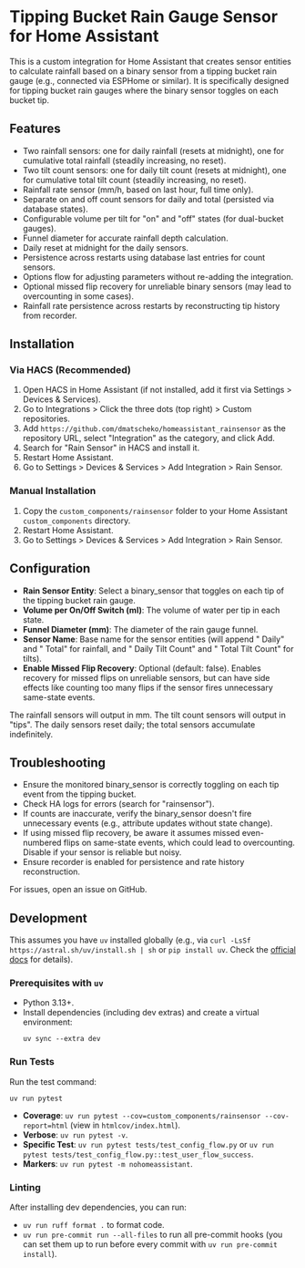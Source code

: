 # Tipping Bucket Rain Gauge Sensor for Home Assistant

This is a custom integration for Home Assistant that creates sensor entities to calculate rainfall based on a binary sensor from a tipping bucket rain gauge (e.g., connected via ESPHome or similar). It is specifically designed for tipping bucket rain gauges where the binary sensor toggles on each bucket tip.

## Features
- Two rainfall sensors: one for daily rainfall (resets at midnight), one for cumulative total rainfall (steadily increasing, no reset).
- Two tilt count sensors: one for daily tilt count (resets at midnight), one for cumulative total tilt count (steadily increasing, no reset).
- Rainfall rate sensor (mm/h, based on last hour, full time only).
- Separate on and off count sensors for daily and total (persisted via database states).
- Configurable volume per tilt for "on" and "off" states (for dual-bucket gauges).
- Funnel diameter for accurate rainfall depth calculation.
- Daily reset at midnight for the daily sensors.
- Persistence across restarts using database last entries for count sensors.
- Options flow for adjusting parameters without re-adding the integration.
- Optional missed flip recovery for unreliable binary sensors (may lead to overcounting in some cases).
- Rainfall rate persistence across restarts by reconstructing tip history from recorder.

## Installation

### Via HACS (Recommended)
1. Open HACS in Home Assistant (if not installed, add it first via Settings > Devices & Services).
2. Go to Integrations > Click the three dots (top right) > Custom repositories.
3. Add `https://github.com/dmatscheko/homeassistant_rainsensor` as the repository URL, select "Integration" as the category, and click Add.
4. Search for "Rain Sensor" in HACS and install it.
5. Restart Home Assistant.
6. Go to Settings > Devices & Services > Add Integration > Rain Sensor.

### Manual Installation
1. Copy the `custom_components/rainsensor` folder to your Home Assistant `custom_components` directory.
2. Restart Home Assistant.
3. Go to Settings > Devices & Services > Add Integration > Rain Sensor.

## Configuration
- **Rain Sensor Entity**: Select a binary_sensor that toggles on each tip of the tipping bucket rain gauge.
- **Volume per On/Off Switch (ml)**: The volume of water per tip in each state.
- **Funnel Diameter (mm)**: The diameter of the rain gauge funnel.
- **Sensor Name**: Base name for the sensor entities (will append " Daily" and " Total" for rainfall, and " Daily Tilt Count" and " Total Tilt Count" for tilts).
- **Enable Missed Flip Recovery**: Optional (default: false). Enables recovery for missed flips on unreliable sensors, but can have side effects like counting too many flips if the sensor fires unnecessary same-state events.

The rainfall sensors will output in mm. The tilt count sensors will output in "tips". The daily sensors reset daily; the total sensors accumulate indefinitely.

## Troubleshooting
- Ensure the monitored binary_sensor is correctly toggling on each tip event from the tipping bucket.
- Check HA logs for errors (search for "rainsensor").
- If counts are inaccurate, verify the binary_sensor doesn't fire unnecessary events (e.g., attribute updates without state change).
- If using missed flip recovery, be aware it assumes missed even-numbered flips on same-state events, which could lead to overcounting. Disable if your sensor is reliable but noisy.
- Ensure recorder is enabled for persistence and rate history reconstruction.

For issues, open an issue on GitHub.

## Development
This assumes you have `uv` installed globally (e.g., via `curl -LsSf https://astral.sh/uv/install.sh | sh` or `pip install uv`. Check the [official docs](https://docs.astral.sh/uv/) for details).

### Prerequisites with `uv`
- Python 3.13+.
- Install dependencies (including dev extras) and create a virtual environment:
  ```
  uv sync --extra dev
  ```

### Run Tests
Run the test command:
```
uv run pytest
```

- **Coverage**: `uv run pytest --cov=custom_components/rainsensor --cov-report=html` (view in `htmlcov/index.html`).
- **Verbose**: `uv run pytest -v`.
- **Specific Test**: `uv run pytest tests/test_config_flow.py` or `uv run pytest tests/test_config_flow.py::test_user_flow_success`.
- **Markers**: `uv run pytest -m nohomeassistant`.

### Linting
After installing dev dependencies, you can run:

- `uv run ruff format .` to format code.
- `uv run pre-commit run --all-files` to run all pre-commit hooks (you can set them up to run before every commit with `uv run pre-commit install`).
